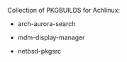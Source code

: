 Collection of PKGBUILDS for Achlinux:

- arch-aurora-search

- mdm-display-manager

- netbsd-pkgsrc

